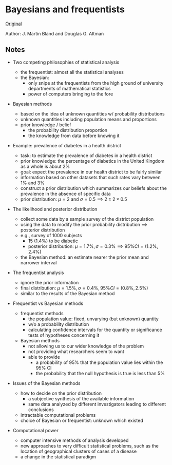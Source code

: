 # Bayesians and frequentists

[Original](https://www.ncbi.nlm.nih.gov/pmc/articles/PMC1114120/)

Author: J. Martin Bland and Douglas G. Altman


## Notes

+ Two competing philosophies of statistical analysis
  + the frequentist: almost all the statistical analyses
  + the Bayesian: 
    + only snipe at the frequentists from the high ground of university departments of mathematical statistics
    + power of computers bringing to the fore

+ Bayesian methods
  + based on the idea of unknown quantities w/ probability distributions
  + unknown quantities including population means and proportions
  + prior knowledge / belief
    + the probability distribution proportion
    + the knowledge from data before knowing it
  
+ Example: prevalence of diabetes in a health district
  + task: to estimate the prevalence of diabetes in a health district
  + prior knowledge: the percentage of diabetics in the United Kingdom as a whole is about 2%
  + goal: expect the prevalence in our health district to be fairly similar
  + information based on other datasets that such rates vary between 1% and 3%
  + construct a prior distribution which summarizes our beliefs about the prevalence in the absence of specific data
  + prior distribution: $\mu = 2$ and $\sigma = 0.5 \implies 2 \pm 2 \times 0.5$

+ The likelihood and posterior distribution
  + collect some data by a sample survey of the district population
  + using the data to modify the prior probability distribution $\implies$ posterior distribution
  + e.g., survey of 1000 subjects
    + 15 (1.4%) to be diabetic
    + posterior distribution: $\mu = 1.7\%, \sigma = 0.3\% \implies 95\% CI = (1.2\%, 2.4\%)$
  + the Bayesian method: an estimate nearer the prior mean and narrower interval

+ The frequentist analysis
  + ignore the prior information
  + final distribution: $\mu = 1.5\%, \sigma = 0.4\%, 95\% CI = (0.8\%, 2.5\%)$
  + similar to the results of the Bayesian method

+ Frequentist vs Bayesian methods
  + frequentist methods
    + the population value: fixed, unvarying (but unknown) quantity
    + w/o a probability distribution
    + calculating confidence intervals for the quantity or significance tests of hypotheses concerning it
  + Bayesian methods
    + not allowing us to our wider knowledge of the problem
    + not providing what researchers seem to want
    + able to provide
      + a probability of 95% that the population value lies within the 95% CI
      + the probability that the null hypothesis is true is less than 5%

+ Issues of the Bayesian methods
  + how to decide on the prior distribution
    + a subjective synthesis of the available information
    + same data analyzed by different investigators leading to different conclusions
  + intractable computational problems
  + choice of Bayesian or frequentist: unknown which existed

+ Computational power
  + computer intensive methods of analysis developed
  + new approaches to very difficult statistical problems, such as the location of geographical clusters of cases of a disease
  + a change in the statistical paradigm


